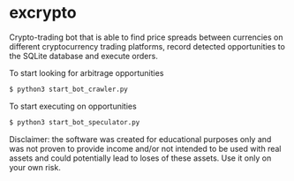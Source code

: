 # excrypto

Crypto-trading bot that is able to find price spreads between currencies on different cryptocurrency trading platforms, record detected opportunities to the SQLite database and execute orders.

To start looking for arbitrage opportunities
```bash
$ python3 start_bot_crawler.py
```

To start executing on opportunities
```bash
$ python3 start_bot_speculator.py
```

Disclaimer: the software was created for educational purposes only and was not proven to provide income and/or not intended to be used with real assets and could potentially lead to loses of these assets. Use it only on your own risk.
